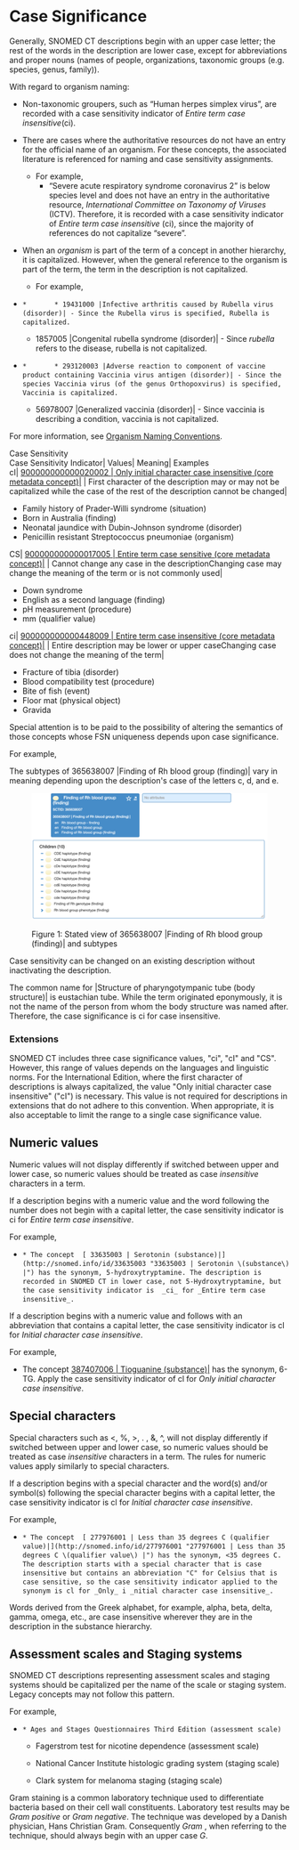 # Case Significance

Generally, SNOMED CT descriptions begin with an upper case letter; the rest of the words in the description are lower case, except for abbreviations and proper nouns (names of people, organizations, taxonomic groups (e.g. species, genus, family)). 

With regard to organism naming:

  * Non-taxonomic groupers, such as “Human herpes simplex virus”, are recorded with a case sensitivity indicator of  _Entire term case insensitive_(ci).
  * There are cases where the authoritative resources do not have an entry for the official name of an organism. For these concepts, the associated literature is referenced for naming and case sensitivity assignments.
    * For example,
      * “Severe acute respiratory syndrome coronavirus 2” is below species level and does not have an entry in the authoritative resource, _International Committee on Taxonomy of Viruses_ (ICTV). Therefore, it is recorded with a case sensitivity indicator of  _Entire term case insensitive_ (ci), since the majority of references do not capitalize “severe”.
  * When an _organism_ is part of the term of a concept in another hierarchy, it is capitalized. However, when the general reference to the organism is part of the term, the term in the description is not capitalized.
    * For example, 

  *     *       * 19431000 |Infective arthritis caused by Rubella virus (disorder)| - Since the Rubella virus is specified, Rubella is capitalized. 
      * 1857005 |Congenital rubella syndrome (disorder)| - Since _rubella_ refers to the disease, rubella is not capitalized. 

  

  *     *       * 293120003 |Adverse reaction to component of vaccine product containing Vaccinia virus antigen (disorder)| - Since the species Vaccinia virus (of the genus Orthopoxvirus) is specified, Vaccinia is capitalized. 
      * 56978007 |Generalized vaccinia (disorder)| - Since vaccinia is describing a condition, vaccinia is not capitalized.

For more information, see [Organism Naming Conventions](Organism-Naming-Conventions_174690619.html). 

  

Case Sensitivity  
Case Sensitivity Indicator| Values| Meaning| Examples  
cI|  [ 900000000000020002 | Only initial character case insensitive (core metadata concept)|](http://snomed.info/id/900000000000020002 "900000000000020002 | Only initial character case insensitive \(core metadata concept\) |") | First character of the description may or may not be capitalized while the case of the rest of the description cannot be changed| 

  * Family history of Prader-Willi syndrome (situation)
  * Born in Australia (finding)
  * Neonatal jaundice with Dubin-Johnson syndrome (disorder)
  * Penicillin resistant Streptococcus pneumoniae (organism)

  
CS|  [ 900000000000017005 | Entire term case sensitive (core metadata concept)|](http://snomed.info/id/900000000000017005 "900000000000017005 | Entire term case sensitive \(core metadata concept\) |") | Cannot change any case in the descriptionChanging case may change the meaning of the term or is not commonly used| 

  * Down syndrome
  * English as a second language (finding)
  * pH measurement (procedure)
  * mm (qualifier value)

  
ci|  [ 900000000000448009 | Entire term case insensitive (core metadata concept)|](http://snomed.info/id/900000000000448009 "900000000000448009 | Entire term case insensitive \(core metadata concept\) |") | Entire description may be lower or upper caseChanging case does not change the meaning of the term| 

  * Fracture of tibia (disorder)
  * Blood compatibility test (procedure)
  * Bite of fish (event)
  * Floor mat (physical object)
  * Gravida

  
  
Special attention is to be paid to the possibility of altering the semantics of those concepts whose FSN uniqueness depends upon case significance. 

For example, 

The subtypes of 365638007 |Finding of Rh blood group (finding)| vary in meaning depending upon the description's case of the letters c, d, and e.

<figure><img src="images/174691659.png" alt="" title=""><figcaption><p>Figure 1: Stated view of 365638007 |Finding of Rh blood group (finding)| and subtypes</p></figcaption></figure>

  

Case sensitivity can be changed on an existing description without inactivating the description.

The common name for |Structure of pharyngotympanic tube (body structure)| is eustachian tube. While the term originated eponymously, it is not the name of the person from whom the body structure was named after. Therefore, the case significance is ci for case insensitive. 

### Extensions

SNOMED CT includes three case significance values, "ci", "cI" and "CS". However, this range of values depends on the languages and linguistic norms. For the International Edition, where the first character of descriptions is always capitalized, the value "Only initial character case insensitive" ("cI") is necessary. This value is not required for descriptions in extensions that do not adhere to this convention. When appropriate, it is also acceptable to limit the range to a single case significance value.

## Numeric values

Numeric values will not display differently if switched between upper and lower case, so numeric values should be treated as case  _insensitive_ characters in a term. 

If a description begins with a numeric value and the word following the number does not begin with a capital letter, the case sensitivity indicator is ci for _Entire term case insensitive_.

For example,

  *     * The concept  [ 33635003 | Serotonin (substance)|](http://snomed.info/id/33635003 "33635003 | Serotonin \(substance\) |") has the synonym, 5-hydroxytryptamine. The description is recorded in SNOMED CT in lower case, not 5-Hydroxytryptamine, but the case sensitivity indicator is  _ci_ for _Entire term case insensitive_.

If a description begins with a numeric value and follows with an abbreviation that contains a capital letter, the case sensitivity indicator is cl for _Initial character case insensitive_.

For example, 

  * The concept [ 387407006 | Tioguanine (substance)|](http://snomed.info/id/387407006 "387407006 | Tioguanine \(substance\) |") has the synonym, 6-TG. Apply the case sensitivity indicator of cl for  _Only initial character case insensitive_.

## Special characters

Special characters such as <, %, >, . , &, ^, will not display differently if switched between upper and lower case, so numeric values should be treated as case  _insensitive_ characters in a term. The rules for numeric values apply similarly to special characters. 

If a description begins with a special character and the word(s) and/or symbol(s) following the special character begins with a capital letter, the case sensitivity indicator is cl for  _Initial character case insensitive_.

For example,

  *     * The concept  [ 277976001 | Less than 35 degrees C (qualifier value)|](http://snomed.info/id/277976001 "277976001 | Less than 35 degrees C \(qualifier value\) |") has the synonym, <35 degrees C. The description starts with a special character that is case insensitive but contains an abbreviation "C" for Celsius that is case sensitive, so the case sensitivity indicator applied to the synonym is cl for _Only_ i _nitial character case insensitive_.

Words derived from the Greek alphabet, for example, alpha, beta, delta, gamma, omega, etc., are case insensitive wherever they are in the description in the substance hierarchy. 

## Assessment scales and Staging systems

SNOMED CT descriptions representing assessment scales and staging systems should be capitalized per the name of the scale or staging system. Legacy concepts may not follow this pattern.

For example,

  *     * Ages and Stages Questionnaires Third Edition (assessment scale)
    * Fagerstrom test for nicotine dependence (assessment scale)

    * National Cancer Institute histologic grading system (staging scale)
    * Clark system for melanoma staging (staging scale)

Gram staining is a common laboratory technique used to differentiate bacteria based on their cell wall constituents. Laboratory test results may be _Gram positive_ or _Gram negative_. The technique was developed by a Danish physician, Hans Christian Gram. Consequently _Gram_ , when referring to the technique, should always begin with an upper case _G_.
